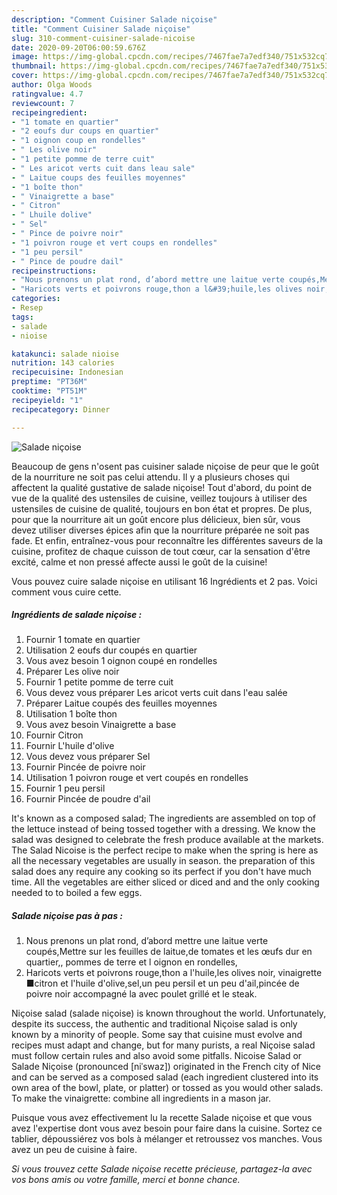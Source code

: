 ```yaml
---
description: "Comment Cuisiner Salade niçoise"
title: "Comment Cuisiner Salade niçoise"
slug: 310-comment-cuisiner-salade-nicoise
date: 2020-09-20T06:00:59.676Z
image: https://img-global.cpcdn.com/recipes/7467fae7a7edf340/751x532cq70/salade-nicoise-photo-principale-de-la-recette.jpg
thumbnail: https://img-global.cpcdn.com/recipes/7467fae7a7edf340/751x532cq70/salade-nicoise-photo-principale-de-la-recette.jpg
cover: https://img-global.cpcdn.com/recipes/7467fae7a7edf340/751x532cq70/salade-nicoise-photo-principale-de-la-recette.jpg
author: Olga Woods
ratingvalue: 4.7
reviewcount: 7
recipeingredient:
- "1 tomate en quartier"
- "2 eoufs dur coups en quartier"
- "1 oignon coup en rondelles"
- " Les olive noir"
- "1 petite pomme de terre cuit"
- " Les aricot verts cuit dans leau sale"
- " Laitue coups des feuilles moyennes"
- "1 boîte thon"
- " Vinaigrette a base"
- " Citron"
- " Lhuile dolive"
- " Sel"
- " Pince de poivre noir"
- "1 poivron rouge et vert coups en rondelles"
- "1 peu persil"
- " Pince de poudre dail"
recipeinstructions:
- "Nous prenons un plat rond, d’abord mettre une laitue verte coupés,Mettre sur les feuilles de laitue,de tomates et les œufs dur en quartier,, pommes de terre et l oignon en rondelles,"
- "Haricots verts et poivrons rouge,thon a l&#39;huile,les olives noir, vinaigrette ■citron et l&#39;huile d&#39;olive,sel,un peu persil et un peu d&#39;ail,pincée de poivre noir accompagné la avec poulet grillé et le steak."
categories:
- Resep
tags:
- salade
- nioise

katakunci: salade nioise 
nutrition: 143 calories
recipecuisine: Indonesian
preptime: "PT36M"
cooktime: "PT51M"
recipeyield: "1"
recipecategory: Dinner

---
```



![Salade niçoise](https://img-global.cpcdn.com/recipes/7467fae7a7edf340/751x532cq70/salade-nicoise-photo-principale-de-la-recette.jpg)

Beaucoup de gens n'osent pas cuisiner salade niçoise de peur que le goût de la nourriture ne soit pas celui attendu. Il y a plusieurs choses qui affectent la qualité gustative de salade niçoise! Tout d'abord, du point de vue de la qualité des ustensiles de cuisine, veillez toujours à utiliser des ustensiles de cuisine de qualité, toujours en bon état et propres. De plus, pour que la nourriture ait un goût encore plus délicieux, bien sûr, vous devez utiliser diverses épices afin que la nourriture préparée ne soit pas fade. Et enfin, entraînez-vous pour reconnaître les différentes saveurs de la cuisine, profitez de chaque cuisson de tout cœur, car la sensation d'être excité, calme et non pressé affecte aussi le goût de la cuisine!

<!--inarticleads1-->

Vous pouvez cuire salade niçoise en utilisant 16 Ingrédients et 2 pas. Voici comment vous cuire cette.

##### Ingrédients de salade niçoise :

1. Fournir 1 tomate en quartier
1. Utilisation 2 eoufs dur coupés en quartier
1. Vous avez besoin 1 oignon coupé en rondelles
1. Préparer  Les olive noir
1. Fournir 1 petite pomme de terre cuit
1. Vous devez vous préparer  Les aricot verts cuit dans l&#39;eau salée
1. Préparer  Laitue coupés des feuilles moyennes
1. Utilisation 1 boîte thon
1. Vous avez besoin  Vinaigrette a base
1. Fournir  Citron
1. Fournir  L&#39;huile d&#39;olive
1. Vous devez vous préparer  Sel
1. Fournir  Pincée de poivre noir
1. Utilisation 1 poivron rouge et vert coupés en rondelles
1. Fournir 1 peu persil
1. Fournir  Pincée de poudre d&#39;ail


It&#39;s known as a composed salad; The ingredients are assembled on top of the lettuce instead of being tossed together with a dressing. We know the salad was designed to celebrate the fresh produce available at the markets. The Salad Nicoise is the perfect recipe to make when the spring is here as all the necessary vegetables are usually in season. the preparation of this salad does any require any cooking so its perfect if you don&#39;t have much time. All the vegetables are either sliced or diced and and the only cooking needed to to boiled a few eggs. 

<!--inarticleads2-->

##### Salade niçoise pas à pas :

1. Nous prenons un plat rond, d’abord mettre une laitue verte coupés,Mettre sur les feuilles de laitue,de tomates et les œufs dur en quartier,, pommes de terre et l oignon en rondelles,
1. Haricots verts et poivrons rouge,thon a l&#39;huile,les olives noir, vinaigrette ■citron et l&#39;huile d&#39;olive,sel,un peu persil et un peu d&#39;ail,pincée de poivre noir accompagné la avec poulet grillé et le steak.


Niçoise salad (salade niçoise) is known throughout the world. Unfortunately, despite its success, the authentic and traditional Niçoise salad is only known by a minority of people. Some say that cuisine must evolve and recipes must adapt and change, but for many purists, a real Niçoise salad must follow certain rules and also avoid some pitfalls. Nicoise Salad or Salade Niçoise (pronounced [niˈswaz]) originated in the French city of Nice and can be served as a composed salad (each ingredient clustered into its own area of the bowl, plate, or platter) or tossed as you would other salads. To make the vinaigrette: combine all ingredients in a mason jar. 

<!--inarticleads1-->

<p>
Puisque vous avez effectivement lu la recette Salade niçoise et que vous avez l'expertise dont vous avez besoin pour faire dans la cuisine. Sortez ce tablier, dépoussiérez vos bols à mélanger et retroussez vos manches. Vous avez un peu de cuisine à faire.
</p>

<p>
<i>Si vous trouvez cette Salade niçoise recette précieuse, partagez-la avec vos bons amis ou votre famille, merci et bonne chance.</i>
</p>

